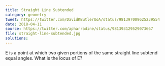 ```yaml
---
title: Straight Line Subtended
category: geometry
tweet: https://twitter.com/DavidKButlerUoA/status/981397009625239554
date: 2018-04-11
source: https://twitter.com/apharradine/status/981393129529073667
file: straight-line-subtended.jpg
solutions: 
---
```

E is a point at which two given portions of the same straight line subtend equal angles. What is the locus of E?